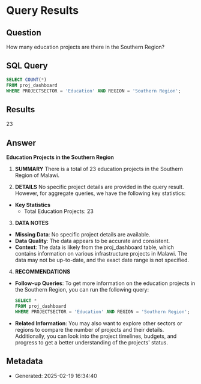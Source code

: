 # Query Results

## Question
How many education projects are there in the Southern Region?

## SQL Query
```sql
SELECT COUNT(*) 
FROM proj_dashboard 
WHERE PROJECTSECTOR = 'Education' AND REGION = 'Southern Region';
```

## Results
23

## Answer
**Education Projects in the Southern Region**

1. **SUMMARY**
There is a total of 23 education projects in the Southern Region of Malawi.

2. **DETAILS**
No specific project details are provided in the query result. However, for aggregate queries, we have the following key statistics:

- **Key Statistics**
  - Total Education Projects: 23

3. **DATA NOTES**
- **Missing Data**: No specific project details are available.
- **Data Quality**: The data appears to be accurate and consistent.
- **Context**: The data is likely from the proj_dashboard table, which contains information on various infrastructure projects in Malawi. The data may not be up-to-date, and the exact date range is not specified.

4. **RECOMMENDATIONS**
- **Follow-up Queries**: To get more information on the education projects in the Southern Region, you can run the following query:
  ```sql
  SELECT * 
  FROM proj_dashboard 
  WHERE PROJECTSECTOR = 'Education' AND REGION = 'Southern Region';
  ```
- **Related Information**: You may also want to explore other sectors or regions to compare the number of projects and their details. Additionally, you can look into the project timelines, budgets, and progress to get a better understanding of the projects' status.

## Metadata
- Generated: 2025-02-19 16:34:40
